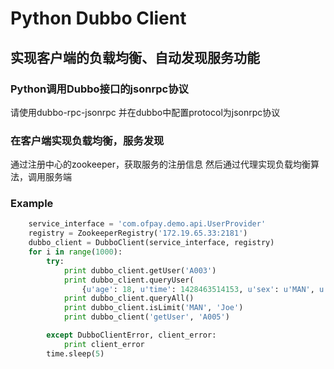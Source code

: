 Python Dubbo Client
=====================================  
实现客户端的负载均衡、自动发现服务功能
-------------------------------------


### Python调用Dubbo接口的jsonrpc协议  
请使用dubbo-rpc-jsonrpc 并在dubbo中配置protocol为jsonrpc协议

### 在客户端实现负载均衡，服务发现  
通过注册中心的zookeeper，获取服务的注册信息
然后通过代理实现负载均衡算法，调用服务端

### Example
```python   
    service_interface = 'com.ofpay.demo.api.UserProvider'
    registry = ZookeeperRegistry('172.19.65.33:2181')
    dubbo_client = DubboClient(service_interface, registry)
    for i in range(1000):
        try:
            print dubbo_client.getUser('A003')
            print dubbo_client.queryUser(
                {u'age': 18, u'time': 1428463514153, u'sex': u'MAN', u'id': u'A003', u'name': u'zhangsan'})
            print dubbo_client.queryAll()
            print dubbo_client.isLimit('MAN', 'Joe')
            print dubbo_client('getUser', 'A005')

        except DubboClientError, client_error:
            print client_error
        time.sleep(5)
```